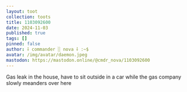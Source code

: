 ```yaml
---
layout: toot
collection: toots
title: 1103092600
date: 2024-11-03
published: true
tags: []
pinned: false
author: ⸸ commander ░ nova ⸸ :~$
avatar: /img/avatar/daemon.jpeg
mastodon: https://mastodon.online/@cmdr_nova/1103092600
---
```


Gas leak in the house, have to sit outside in a car while the gas company slowly meanders over here
